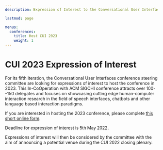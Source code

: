 ```yaml
---
description: Expression of Interest to the Conversational User Interfaces 2023 conference.

lastmod: page

menus:
  conferences:
    title: Host CUI 2023
    weight: 1
---
```


# CUI 2023 Expression of Interest

For its fifth iteration, the Conversational User Interfaces conference steering committee are looking for expressions of interest to host the conference in 2023. This In-CoOperation with ACM SIGCHI conference attracts over 100--150 delegates and focuses on showcasing cutting edge human-computer interaction research in the field of speech interfaces, chatbots and other language based interaction paradigms.

If you are interested in hosting the 2023 conference, please complete [this short online form](https://docs.google.com/forms/d/e/1FAIpQLSdq78ZsPRH3bPltLszdCBLAUVr-8bQw9nhckWrKxby0sekRmA/viewform "Google Form for the CUI 2023 EOI"). 

Deadline for expression of interest is 5th May 2022.

Expressions of interest will then be considered by the committee with the aim of announcing a potential venue during the CUI 2022 closing plenary.
